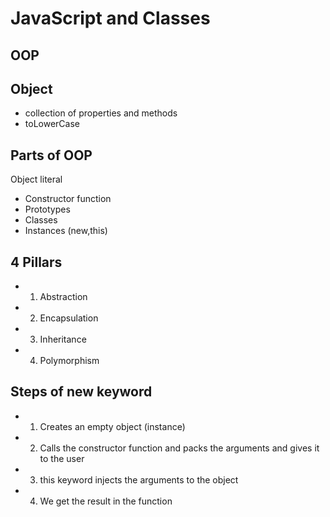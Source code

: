 # JavaScript and Classes

## OOP

## Object
- collection of properties and methods
- toLowerCase

## Parts of OOP
Object literal

- Constructor function
- Prototypes
- Classes
- Instances (new,this)

## 4 Pillars
- 1. Abstraction
- 2. Encapsulation
- 3. Inheritance
- 4. Polymorphism

## Steps of new keyword
- 1. Creates an empty object (instance)
- 2. Calls the constructor function and packs the arguments and gives it to the user
- 3. this keyword injects the arguments to the object
- 4. We get the result in the function